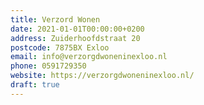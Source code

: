 ```yaml
---
title: Verzord Wonen
date: 2021-01-01T00:00:00+0200
address: Zuiderhoofdstraat 20
postcode: 7875BX Exloo
email: info@verzorgdwoneninexloo.nl
phone: 0591729350
website: https://verzorgdwoneninexloo.nl/
draft: true
---
```


